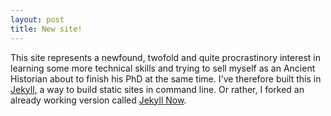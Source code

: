 ```yaml
---
layout: post
title: New site!
---
```


This site represents a newfound, twofold and quite procrastinory interest in learning some more technical skills and trying to sell myself as an Ancient Historian about to finish his PhD at the same time. I've therefore built this in [Jekyll,](https://jekyllrb.com/) a way to build static sites in command line. Or rather, I forked an already working version called [Jekyll Now](https://github.com/barryclark/jekyll-now).
